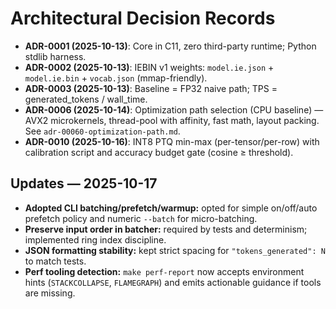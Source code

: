 # Architectural Decision Records

- **ADR-0001 (2025-10-13)**: Core in C11, zero third-party runtime; Python stdlib harness.
- **ADR-0002 (2025-10-13)**: IEBIN v1 weights: `model.ie.json` + `model.ie.bin` + `vocab.json` (mmap-friendly).
- **ADR-0003 (2025-10-13)**: Baseline = FP32 naive path; TPS = generated_tokens / wall_time.
- **ADR-0006 (2025-10-14)**: Optimization path selection (CPU baseline) — AVX2 microkernels, thread-pool with affinity, fast math, layout packing. See `adr-00060-optimization-path.md`.
- **ADR-0010 (2025-10-16)**: INT8 PTQ min-max (per-tensor/per-row) with calibration script and accuracy budget gate (cosine ≥ threshold).
## Updates — 2025-10-17

- **Adopted CLI batching/prefetch/warmup:** opted for simple on/off/auto prefetch policy and numeric `--batch` for micro-batching.
- **Preserve input order in batcher:** required by tests and determinism; implemented ring index discipline.
- **JSON formatting stability:** kept strict spacing for `"tokens_generated": N` to match tests.
- **Perf tooling detection:** `make perf-report` now accepts environment hints (`STACKCOLLAPSE`, `FLAMEGRAPH`) and emits actionable guidance if tools are missing.
